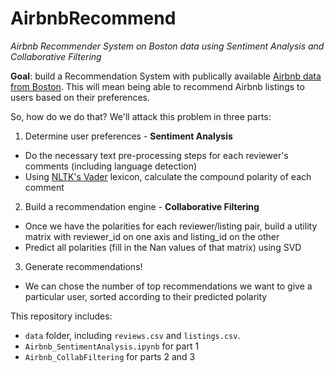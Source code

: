 # AirbnbRecommend
*Airbnb Recommender System on Boston data using Sentiment Analysis and Collaborative Filtering*

**Goal**: build a Recommendation System with publically available [Airbnb data from Boston](https://www.kaggle.com/airbnb/boston#listings.csv).
This will mean being able to recommend Airbnb listings to users based on their preferences.

So, how do we do that? We'll attack this problem in three parts:
1. Determine user preferences - **Sentiment Analysis**
* Do the necessary text pre-processing steps for each reviewer's comments (including language detection)
* Using [NLTK's Vader](https://www.nltk.org/howto/sentiment.html) lexicon, calculate the compound polarity of each comment

2. Build a recommendation engine - **Collaborative Filtering**
* Once we have the polarities for each reviewer/listing pair, build a utility matrix with reviewer_id on one axis and listing_id on the other
* Predict all polarities (fill in the Nan values of that matrix) using SVD

3. Generate recommendations!
* We can chose the number of top recommendations we want to give a particular user, sorted according to their predicted polarity

This repository includes:
* `data` folder, including `reviews.csv` and `listings.csv`. 
* `Airbnb_SentimentAnalysis.ipynb` for part 1
* `Airbnb_CollabFiltering` for parts 2 and 3
